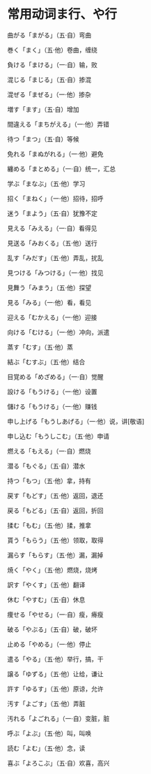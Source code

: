 # 常用动词ま行、や行

曲がる「まがる」（五·自）弯曲

巻く「まく」（五·他）卷曲，缠绕

負ける「まける」（一·自）输，败

混じる「まじる」（五·自）掺混

混ぜる「まぜる」（一·他）掺杂

増す「ます」（五·自）增加

間違える「まちがえる」（一·他）弄错

待つ「まつ」（五·自）等候

免れる「まぬがれる」（一·他）避免

纏める「まとめる」（一·自）统一，汇总

学ぶ「まなぶ」（五·他）学习

招く「まねく」（一·他）招待，招呼

迷う「まよう」（五·自）犹豫不定

見える「みえる」（一·自）看得见

見送る「みおくる」（五·他）送行

乱す「みだす」（五·他）弄乱，扰乱

見つける「みつける」（一·他）找见

見舞う「みまう」（五·他）探望

見る「みる」（一·他）看，看见

迎える「むかえる」（一·他）迎接

向ける「むける」（一·他）冲向，派遣

蒸す「むす」（五·他）蒸

結ぶ「むすぶ」（五·他）结合

目覚める「めざめる」（一·自）觉醒

設ける「もうける」（一·他）设置

儲ける「もうける」（一·他）赚钱

申し上げる「もうしあげる」（一·他）说，讲[敬语]

申し込む「もうしこむ」（五·他）申请

燃える「もえる」（一·自）燃烧

潜る「もぐる」（五·自）潜水

持つ「もつ」（五·他）拿，持有

戻す「もどす」（五·他）返回，退还

戻る「もどる」（五·自）返回，折回

揉む「もむ」（五·他）揉，推拿

貰う「もらう」（五·他）领取，取得

漏らす「もらす」（五·他）漏，漏掉

焼く「やく」（五·他）燃烧，烧烤

訳す「やくす」（五·他）翻译

休む「やすむ」（五·自）休息

痩せる「やせる」（一·自）瘦，瘠瘦

破る「やぶる」（五·自）破，破坏

止める「やめる」（一·他）停止

遣る「やる」（五·他）举行，搞，干

譲る「ゆずる」（五·他）让给，谦让

許す「ゆるす」（五·他）原谅，允许

汚す「よごす」（五·他）弄脏

汚れる「よごれる」（一·自）变脏，脏

呼ぶ「よぶ」（五·他）叫，叫唤

読む「よむ」（五·他）念，读

喜ぶ「よろこぶ」（五·自）欢喜，高兴